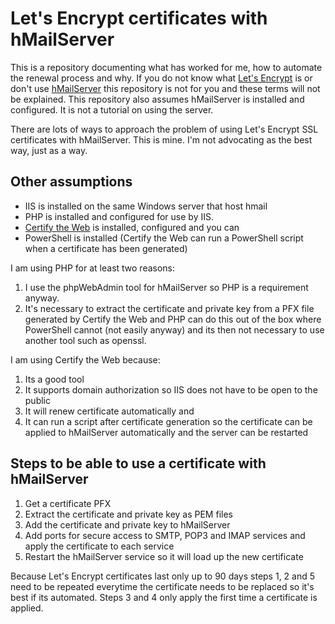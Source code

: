 # Let's Encrypt certificates with hMailServer

This is a repository documenting what has worked for me, how to automate the renewal process and why.  If you do not know what [Let's Encrypt](https://letsencrypt.org/) is or don't use [hMailServer](https://www.hmailserver.com/) this repository is not for you and these terms will not be explained.  This repository also assumes hMailServer is installed and configured.  It is not a tutorial on using the server.

There are lots of ways to approach the problem of using Let's Encrypt SSL certificates with hMailServer.  This is mine.  I'm not advocating as the best way, just as a way.

## Other assumptions

+ IIS is installed on the same Windows server that host hmail
+ PHP is installed and configured for use by IIS. 
+ [Certify the Web](https://certifytheweb.com/) is installed, configured and you can 
+ PowerShell is installed (Certify the Web can run a PowerShell script when a certificate has been generated)

I am using PHP for at least two reasons:

1. I use the phpWebAdmin tool for hMailServer so PHP is a requirement anyway.
2. It's necessary to extract the certificate and private key from a PFX file generated by Certify the Web and PHP can do this out of the box where PowerShell cannot (not easily anyway) and its then not necessary to use another tool such as openssl.

I am using Certify the Web because:

1. Its a good tool
2. It supports domain authorization so IIS does not have to be open to the public
3. It will renew certificate automatically and
4. It can run a script after certificate generation so the certificate can be applied to hMailServer automatically and the server can be restarted

## Steps to be able to use a certificate with hMailServer

1. Get a certificate PFX
2. Extract the certificate and private key as PEM files
3. Add the certificate and private key to hMailServer
4. Add ports for secure access to SMTP, POP3 and IMAP services and apply the certificate to each service
5. Restart the hMailServer service so it will load up the new certificate

Because Let's Encrypt certificates last only up to 90 days steps 1, 2 and 5 need to be repeated everytime the certificate needs to be replaced so it's best if its automated.  Steps 3 and 4 only apply the first time a certificate is applied.


